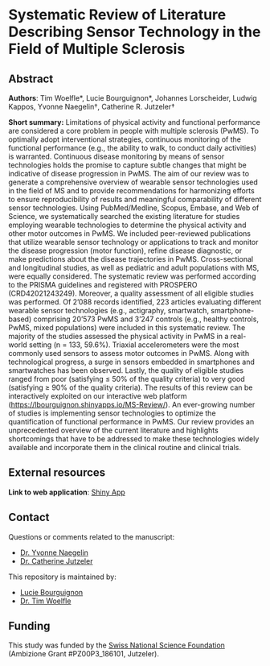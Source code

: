 # Systematic Review of Literature Describing Sensor Technology in the Field of Multiple Sclerosis

## Abstract

**Authors**: Tim Woelfle*, Lucie Bourguignon*, Johannes Lorscheider, Ludwig Kappos, Yvonne Naegelin†, Catherine R. Jutzeler†


**Short summary:**
Limitations of physical activity and functional performance are considered a core problem in people with multiple sclerosis (PwMS). To optimally adopt interventional strategies, continuous monitoring of the functional performance (e.g., the ability to walk, to conduct daily activities) is warranted. Continuous disease monitoring by means of sensor technologies holds the promise to capture subtle changes that might be indicative of disease progression in PwMS. The aim of our review was to generate a comprehensive overview of wearable sensor technologies used in the field of MS and to provide recommendations for harmonizing efforts to ensure reproducibility of results and meaningful comparability of different sensor technologies.
Using PubMed/Medline, Scopus, Embase, and Web of Science, we systematically searched the existing literature for studies employing wearable technologies to determine the physical activity and other motor outcomes in PwMS. We included peer-reviewed publications that utilize wearable sensor technology or applications to track and monitor the disease progression (motor function), refine disease diagnostic, or make predictions about the disease trajectories in PwMS. Cross-sectional and longitudinal studies, as well as pediatric and adult populations with MS, were equally considered. The systematic review was performed according to the PRISMA guidelines and registered with PROSPERO (CRD42021243249). Moreover, a quality assessment of all eligible studies was performed. 
Of 2’088 records identified, 223 articles evaluating different wearable sensor technologies (e.g., actigraphy, smartwatch, smartphone-based) comprising 20’573 PwMS and 3’247 controls (e.g., healthy controls, PwMS, mixed populations) were included in this systematic review. The majority of the studies assessed the physical activity in PwMS in a real-world setting (n = 133, 59.6%). Triaxial accelerometers were the most commonly used sensors to assess motor outcomes in PwMS. Along with technological progress, a surge in sensors embedded in smartphones and smartwatches has been observed. Lastly, the quality of eligible studies ranged from poor (satisfying ≤ 50% of the quality criteria) to very good (satisfying ≥ 90% of the quality criteria). The results of this review can be interactively exploited on our interactive web platform (https://lbourguignon.shinyapps.io/MS-Review/). 
An ever-growing number of studies is implementing sensor technologies to optimize the quantification of functional performance in PwMS. Our review provides an unprecedented overview of the current literature and highlights shortcomings that have to be addressed to make these technologies widely available and incorporate them in the clinical routine and clinical trials.

## External resources

**Link to web application**: [Shiny App](https://lbourguignon.shinyapps.io/MS-Review/)


## Contact
Questions or comments related to the manuscript:
* [Dr. Yvonne Naegelin](yvonne.naegelin@usb.ch)
* [Dr. Catherine Jutzeler](catherine.jutzeler@hest.ethz.ch)

This repository is maintained by:
* [Lucie Bourguignon](Lucie.Bourguignon@hest.ethz.ch)
* [Dr. Tim Woelfle](https://github.com/timwoelfle)

## Funding

This study was funded by the [Swiss National Science Foundation](http://www.snf.ch/en/Pages/default.aspx) (Ambizione Grant #PZ00P3_186101, Jutzeler). 
